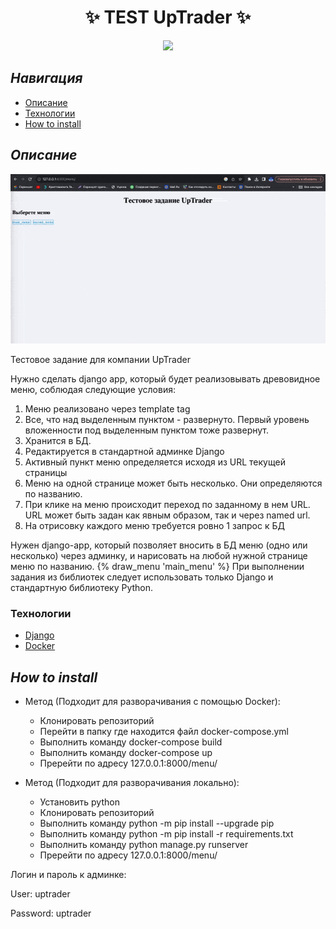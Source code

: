 <h1 align="center">✨ TEST UpTrader ✨</h1>

<p align="center">  
<img src="https://img.shields.io/badge/python-3.12 -blueviolet.svg">

</p>


## ***Навигация***
- [Описание](#описание)
- [Технологии](#Технологии)
- [How to install](#how_to_install)

<a name="описание"></a> 
## ***Описание***

![](https://github.com/Nanix808/Uptrader_test/blob/main/static_repo/demo.gif)


Тестовое задание для компании UpTrader

Нужно сделать django app, который будет реализовывать древовидное меню, соблюдая следующие условия:
1) Меню реализовано через template tag
2) Все, что над выделенным пунктом - развернуто. Первый уровень вложенности под выделенным пунктом тоже развернут.
3) Хранится в БД.
4) Редактируется в стандартной админке Django
5) Активный пункт меню определяется исходя из URL текущей страницы
6) Меню на одной странице может быть несколько. Они определяются по названию.
7) При клике на меню происходит переход по заданному в нем URL. URL может быть задан как явным образом, так и через named url.
8) На отрисовку каждого меню требуется ровно 1 запрос к БД
 
Нужен django-app, который позволяет вносить в БД меню (одно или несколько) через админку, и нарисовать на любой нужной странице меню по названию.
{% draw_menu 'main_menu' %}
При выполнении задания из библиотек следует использовать только Django и стандартную библиотеку Python.

<a name="computer_vision_and_machine_learning"></a> 
### Технологии

- [Django](https://www.djangoproject.com/)
- [Docker](https://www.docker.com/)

<a name="how_to_install"></a> 
## ***How to install***

- Метод (Подходит для разворачивания с помощью Docker):
  - Клонировать репозиторий
  - Перейти в папку где находится файл docker-compose.yml
  - Выполнить команду docker-compose build
  - Выполнить команду docker-compose up
  - Пререйти по адресу 127.0.0.1:8000/menu/


- Метод (Подходит для разворачивания локально):
  - Установить python
  - Клонировать репозиторий
  - Выполнить команду python -m pip install --upgrade pip
  - Выполнить команду python -m pip install -r requirements.txt
  - Выполнить команду python manage.py runserver
  - Пререйти по адресу 127.0.0.1:8000/menu/



Логин и пароль к админке:

User: uptrader

Password: uptrader